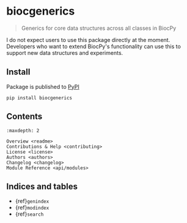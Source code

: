 # biocgenerics

> Generics for core data structures across all classes in BiocPy

I do not expect users to use this package directly at the moment. Developers who want to extend BiocPy's functionality can use this to support new data structures and experiments.

## Install

Package is published to [PyPI](https://pypi.org/project/biocgenerics/)

```shell
pip install biocgenerics
```


## Contents

```{toctree}
:maxdepth: 2

Overview <readme>
Contributions & Help <contributing>
License <license>
Authors <authors>
Changelog <changelog>
Module Reference <api/modules>
```

## Indices and tables

* {ref}`genindex`
* {ref}`modindex`
* {ref}`search`

[Sphinx]: http://www.sphinx-doc.org/
[Markdown]: https://daringfireball.net/projects/markdown/
[reStructuredText]: http://www.sphinx-doc.org/en/master/usage/restructuredtext/basics.html
[MyST]: https://myst-parser.readthedocs.io/en/latest/
